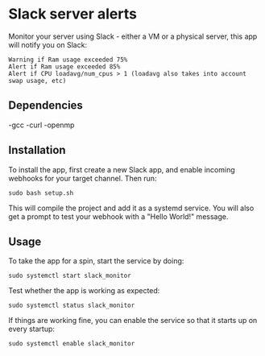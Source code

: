 # Slack server alerts
Monitor your server using Slack - either a VM or a physical server, this app will notify you on Slack:

```
Warning if Ram usage exceeded 75%
Alert if Ram usage exceeded 85%
Alert if CPU loadavg/num_cpus > 1 (loadavg also takes into account swap usage, etc)
```

## Dependencies

-gcc
-curl
-openmp


## Installation
To install the app, first create a new Slack app, and enable incoming webhooks for your target channel.
Then run:
```
sudo bash setup.sh
```

This will compile the project and add it as a systemd service. You will also get a prompt to test
your webhook with a "Hello World!" message.

## Usage
To take the app for a spin, start the service by doing:
```
sudo systemctl start slack_monitor
```

Test whether the app is working as expected:
```
sudo systemctl status slack_monitor
```

If things are working fine, you can enable the service so that it starts up on every startup:
```
sudo systemctl enable slack_monitor
```
